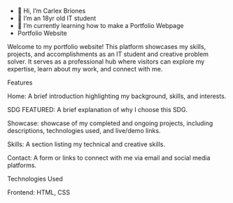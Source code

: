 - 👋 Hi, I’m Carlex Briones
- 👀 I’m an 18yr old IT student
- 🌱 I’m currently learning how to make a Portfolio Webpage
- 
  Portfolio Website

Welcome to my portfolio website! This platform showcases my skills, projects, and accomplishments as an IT student and creative problem solver. It serves as a professional hub where visitors can explore my expertise, learn about my work, and connect with me.

Features

Home: A brief introduction highlighting my background, skills, and interests.

SDG FEATURED: A brief explanation of why I choose this SDG.

Showcase: showcase of my completed and ongoing projects, including descriptions, technologies used, and live/demo links.

Skills: A section listing my technical and creative skills.

Contact: A form or links to connect with me via email and social media platforms.


Technologies Used

Frontend: HTML, CSS
